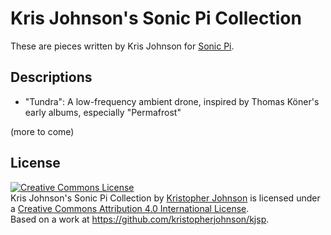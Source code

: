 Kris Johnson's Sonic Pi Collection
==================================

These are pieces written by Kris Johnson for [Sonic Pi](http://sonic-pi.net).


## Descriptions

- "Tundra": A low-frequency ambient drone, inspired by Thomas Köner's early albums, especially "Permafrost"

(more to come)


## License

<a rel="license" href="http://creativecommons.org/licenses/by/4.0/"><img alt="Creative Commons License" style="border-width:0" src="https://i.creativecommons.org/l/by/4.0/88x31.png" /></a><br /><span xmlns:dct="http://purl.org/dc/terms/" property="dct:title">Kris Johnson's Sonic Pi Collection</span> by <a xmlns:cc="http://creativecommons.org/ns#" href="https://github.com/kristopherjohnson" property="cc:attributionName" rel="cc:attributionURL">Kristopher Johnson</a> is licensed under a <a rel="license" href="http://creativecommons.org/licenses/by/4.0/">Creative Commons Attribution 4.0 International License</a>.<br />Based on a work at <a xmlns:dct="http://purl.org/dc/terms/" href="https://github.com/kristopherjohnson/kjsp" rel="dct:source">https://github.com/kristopherjohnson/kjsp</a>.

